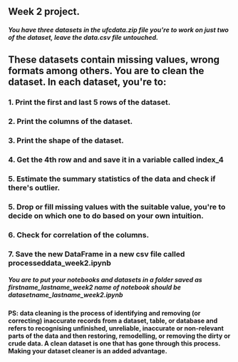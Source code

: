 
## Week 2 project.
##### You have three datasets in the ufcdata.zip file you're to work on just two of the dataset, leave the <bold>data.csv</bold> file untouched. 
## These datasets contain missing values, wrong formats among others. You are to clean the dataset. In each dataset, you're to:

### 1. Print the first and last 5 rows of the dataset.
### 2. Print the columns of the dataset.
### 3. Print the shape of the dataset.
### 4. Get the 4th row and and save it in a variable called index_4
### 5. Estimate the summary statistics of the data and check if there's outlier.
### 5. Drop or fill missing values with the suitable value, you're to decide on which one to do based on your own intuition.
### 6. Check for correlation of the columns.
### 7. Save the new DataFrame in a new csv file called processeddata_week2.ipynb


##### You are to put your notebooks and datasets in a folder saved as firstname_lastname_week2 name of notebook should be datasetname_lastname_week2.ipynb

#### PS: data cleaning is the process of identifying and removing (or correcting) inaccurate records from a dataset, table, or database and refers to recognising unfinished, unreliable, inaccurate or non-relevant parts of the data and then restoring, remodelling, or removing the dirty or crude data. A clean dataset is one that has gone through this process. Making your dataset cleaner is an added advantage.

